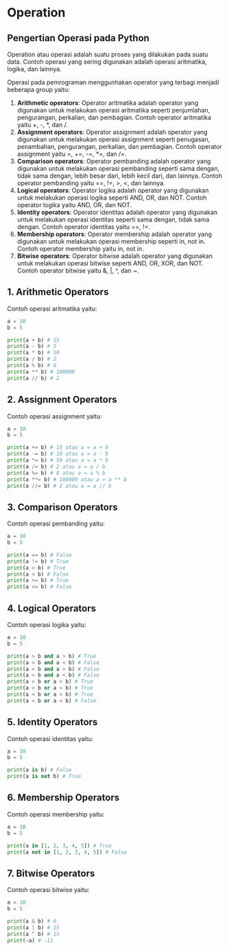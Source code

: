 <h1>Operation</h1>

## Pengertian Operasi pada Python
Operation atau operasi adalah suatu proses yang dilakukan pada suatu data. Contoh operasi yang sering digunakan adalah operasi aritmatika, logika, dan lainnya.

Operasi pada pemrograman menggunhakan operator yang terbagi menjadi beberapa group yaitu:

1. **Arithmetic operators**: Operator aritmatika adalah operator yang digunakan untuk melakukan operasi aritmatika seperti penjumlahan, pengurangan, perkalian, dan pembagian. Contoh operator aritmatika yaitu +, -, *, dan /.
2. **Assignment operators**: Operator assignment adalah operator yang digunakan untuk melakukan operasi assignment seperti penugasan, penambahan, pengurangan, perkalian, dan pembagian. Contoh operator assignment yaitu =, +=, -=, *=, dan /=.
3. **Comparison operators**: Operator pembanding adalah operator yang digunakan untuk melakukan operasi pembanding seperti sama dengan, tidak sama dengan, lebih besar dari, lebih kecil dari, dan lainnya. Contoh operator pembanding yaitu ==, !=, >, <, dan lainnya.
4. **Logical operators**: Operator logika adalah operator yang digunakan untuk melakukan operasi logika seperti AND, OR, dan NOT. Contoh operator logika yaitu AND, OR, dan NOT.
5. **Identity operators**: Operator identitas adalah operator yang digunakan untuk melakukan operasi identitas seperti sama dengan, tidak sama dengan. Contoh operator identitas yaitu ==, !=.
6. **Membership operators**: Operator membership adalah operator yang digunakan untuk melakukan operasi membership seperti in, not in. Contoh operator membership yaitu in, not in.
7. **Bitwise operators**: Operator bitwise adalah operator yang digunakan untuk melakukan operasi bitwise seperti AND, OR, XOR, dan NOT. Contoh operator bitwise yaitu &, |, ^, dan ~.

## 1. Arithmetic Operators
Contoh operasi aritmatika yaitu:

```python
a = 10
b = 5

print(a + b) # 15
print(a - b) # 5
print(a * b) # 50
print(a / b) # 2
print(a % b) # 0
print(a ** b) # 100000
print(a // b) # 2
```
## 2. Assignment Operators
Contoh operasi assignment yaitu:

```python
a = 10
b = 5

print(a += b) # 15 atau a = a + b
print(a -= b) # 10 atau a = a - b
print(a *= b) # 50 atau a = a * b
print(a /= b) # 2 atau a = a / b
print(a %= b) # 0 atau a = a % b
print(a **= b) # 100000 atau a = a ** b
print(a //= b) # 2 atau a = a // b
```

## 3. Comparison Operators
Contoh operasi pembanding yaitu:

```python
a = 10
b = 5

print(a == b) # False
print(a != b) # True
print(a > b) # True
print(a < b) # False
print(a >= b) # True
print(a <= b) # False
```
## 4. Logical Operators
Contoh operasi logika yaitu:

```python
a = 10
b = 5

print(a > b and a > b) # True
print(a > b and a < b) # False
print(a < b and a > b) # False
print(a < b and a < b) # False
print(a > b or a > b) # True
print(a > b or a < b) # True
print(a < b or a > b) # True
print(a < b or a < b) # False
```
## 5. Identity Operators
Contoh operasi identitas yaitu:

```python
a = 10
b = 5

print(a is b) # False
print(a is not b) # True
```
## 6. Membership Operators
Contoh operasi membership yaitu:

```python
a = 10
b = 5

print(a in [1, 2, 3, 4, 5]) # True
print(a not in [1, 2, 3, 4, 5]) # False
```

## 7. Bitwise Operators
Contoh operasi bitwise yaitu:

```python
a = 10
b = 5

print(a & b) # 0
print(a | b) # 15
print(a ^ b) # 15
print(~a) # -11
```




